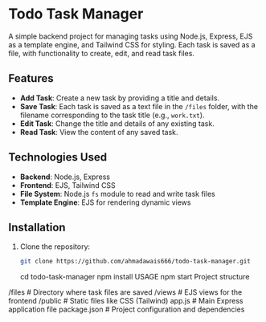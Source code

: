 # Todo Task Manager

A simple backend project for managing tasks using Node.js, Express, EJS as a template engine, and Tailwind CSS for styling. Each task is saved as a file, with functionality to create, edit, and read task files.

## Features

- **Add Task**: Create a new task by providing a title and details.
- **Save Task**: Each task is saved as a text file in the `/files` folder, with the filename corresponding to the task title (e.g., `work.txt`).
- **Edit Task**: Change the title and details of any existing task.
- **Read Task**: View the content of any saved task.

## Technologies Used

- **Backend**: Node.js, Express
- **Frontend**: EJS, Tailwind CSS
- **File System**: Node.js `fs` module to read and write task files
- **Template Engine**: EJS for rendering dynamic views

## Installation

1. Clone the repository:
   ```bash
   git clone https://github.com/ahmadawais666/todo-task-manager.git
   ```
   cd todo-task-manager
   npm install
   USAGE
   npm start
   Project structure

/files # Directory where task files are saved
/views # EJS views for the frontend
/public # Static files like CSS (Tailwind)
app.js # Main Express application file
package.json # Project configuration and dependencies
